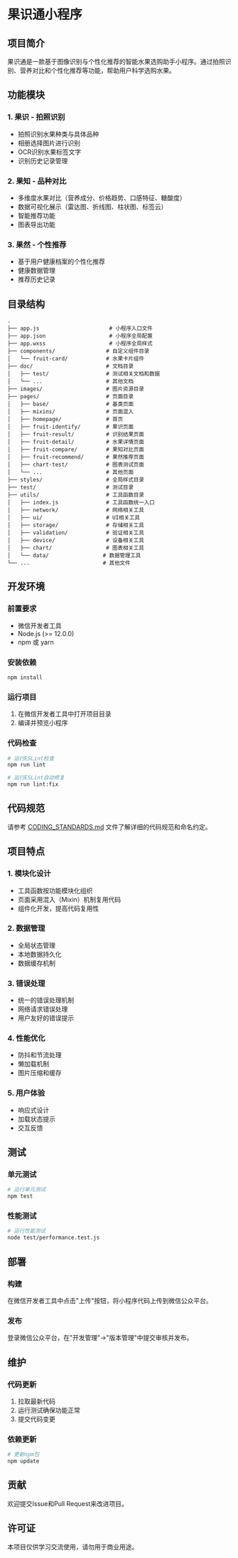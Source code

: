 # 果识通小程序

## 项目简介

果识通是一款基于图像识别与个性化推荐的智能水果选购助手小程序。通过拍照识别、营养对比和个性化推荐等功能，帮助用户科学选购水果。

## 功能模块

### 1. 果识 - 拍照识别
- 拍照识别水果种类与具体品种
- 相册选择图片进行识别
- OCR识别水果标签文字
- 识别历史记录管理

### 2. 果知 - 品种对比
- 多维度水果对比（营养成分、价格趋势、口感特征、糖酸度）
- 数据可视化展示（雷达图、折线图、柱状图、标签云）
- 智能推荐功能
- 图表导出功能

### 3. 果然 - 个性推荐
- 基于用户健康档案的个性化推荐
- 健康数据管理
- 推荐历史记录

## 目录结构

```
.
├── app.js                      # 小程序入口文件
├── app.json                    # 小程序全局配置
├── app.wxss                    # 小程序全局样式
├── components/                # 自定义组件目录
│   └── fruit-card/            # 水果卡片组件
├── doc/                       # 文档目录
│   ├── test/                  # 测试相关文档和数据
│   └── ...                    # 其他文档
├── images/                    # 图片资源目录
├── pages/                     # 页面目录
│   ├── base/                  # 基类页面
│   ├── mixins/                # 页面混入
│   ├── homepage/              # 首页
│   ├── fruit-identify/        # 果识页面
│   ├── fruit-result/          # 识别结果页面
│   ├── fruit-detail/          # 水果详情页面
│   ├── fruit-compare/         # 果知对比页面
│   ├── fruit-recommend/       # 果然推荐页面
│   ├── chart-test/            # 图表测试页面
│   └── ...                    # 其他页面
├── styles/                    # 全局样式目录
├── test/                      # 测试目录
├── utils/                     # 工具函数目录
│   ├── index.js               # 工具函数统一入口
│   ├── network/               # 网络相关工具
│   ├── ui/                    # UI相关工具
│   ├── storage/               # 存储相关工具
│   ├── validation/            # 验证相关工具
│   ├── device/                # 设备相关工具
│   ├── chart/                 # 图表相关工具
│   └── data/                 # 数据管理工具
└── ...                       # 其他文件
```

## 开发环境

### 前置要求
- 微信开发者工具
- Node.js (>= 12.0.0)
- npm 或 yarn

### 安装依赖
```bash
npm install
```

### 运行项目
1. 在微信开发者工具中打开项目目录
2. 编译并预览小程序

### 代码检查
```bash
# 运行ESLint检查
npm run lint

# 运行ESLint自动修复
npm run lint:fix
```

## 代码规范

请参考 [CODING_STANDARDS.md](CODING_STANDARDS.md) 文件了解详细的代码规范和命名约定。

## 项目特点

### 1. 模块化设计
- 工具函数按功能模块化组织
- 页面采用混入（Mixin）机制复用代码
- 组件化开发，提高代码复用性

### 2. 数据管理
- 全局状态管理
- 本地数据持久化
- 数据缓存机制

### 3. 错误处理
- 统一的错误处理机制
- 网络请求错误处理
- 用户友好的错误提示

### 4. 性能优化
- 防抖和节流处理
- 懒加载机制
- 图片压缩和缓存

### 5. 用户体验
- 响应式设计
- 加载状态提示
- 交互反馈

## 测试

### 单元测试
```bash
# 运行单元测试
npm test
```

### 性能测试
```bash
# 运行性能测试
node test/performance.test.js
```

## 部署

### 构建
在微信开发者工具中点击"上传"按钮，将小程序代码上传到微信公众平台。

### 发布
登录微信公众平台，在"开发管理"->"版本管理"中提交审核并发布。

## 维护

### 代码更新
1. 拉取最新代码
2. 运行测试确保功能正常
3. 提交代码变更

### 依赖更新
```bash
# 更新npm包
npm update
```

## 贡献

欢迎提交Issue和Pull Request来改进项目。

## 许可证

本项目仅供学习交流使用，请勿用于商业用途。
